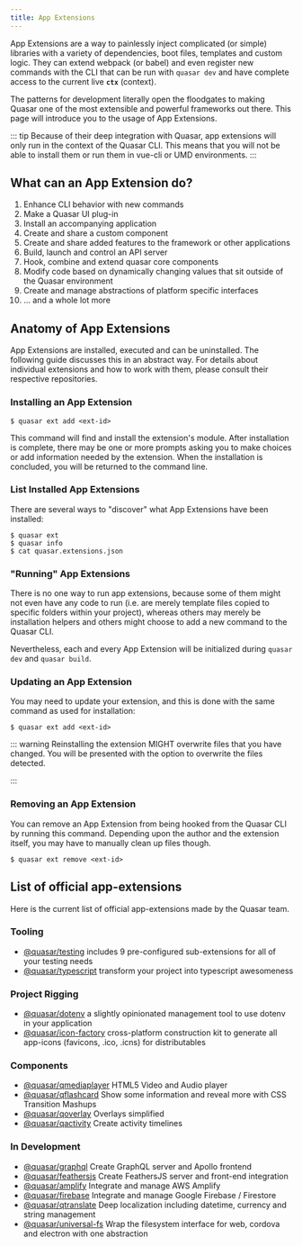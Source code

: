 ```yaml
---
title: App Extensions
---
```


App Extensions are a way to painlessly inject complicated (or simple) libraries with a variety of dependencies, boot files, templates and custom logic. They can extend webpack (or babel) and even register new commands with the CLI that can be run with `quasar dev` and have complete access to the current live **`ctx`** (context).

The patterns for development literally open the floodgates to making Quasar one of the most extensible and powerful frameworks out there.  This page will introduce you to the usage of App Extensions.

::: tip
Because of their deep integration with Quasar, app extensions will only run in the context of the Quasar CLI. This means that you will not be able to install them or run them in vue-cli or UMD environments.
:::


## What can an App Extension do?
 
1. Enhance CLI behavior with new commands
2. Make a Quasar UI plug-in
3. Install an accompanying application
4. Create and share a custom component
5. Create and share added features to the framework or other applications
6. Build, launch and control an API server
7. Hook, combine and extend quasar core components
8. Modify code based on dynamically changing values that sit outside of the Quasar environment
9. Create and manage abstractions of platform specific interfaces
10. ... and a whole lot more 

## Anatomy of App Extensions
App Extensions are installed, executed and can be uninstalled. The following guide discusses this in an abstract way. For details about individual extensions and how to work with them, please consult their respective repositories.

### Installing an App Extension
```
$ quasar ext add <ext-id>
```
This command will find and install the extension's module. After installation is complete, there may be one or more prompts asking you to make choices or add information needed by the extension. When the installation is concluded, you will be returned to the command line.

### List Installed App Extensions
There are several ways to "discover" what App Extensions have been installed:
```
$ quasar ext
$ quasar info
$ cat quasar.extensions.json
```

### "Running" App Extensions
There is no one way to run app extensions, because some of them might not even have any code to run (i.e. are merely template files copied to specific folders within your project), whereas others may merely be installation helpers and others might choose to add a new command to the Quasar CLI.

Nevertheless, each and every App Extension will be initialized during `quasar dev` and `quasar build`.

### Updating an App Extension
You may need to update your extension, and this is done with the same command as used for installation:
```
$ quasar ext add <ext-id>
```
::: warning
Reinstalling the extension MIGHT overwrite files that you have changed. You will be presented with the option to overwrite the files detected. 

:::


### Removing an App Extension
You can remove an App Extension from being hooked from the Quasar CLI by running this command. Depending upon the author and the extension itself, you may have to manually clean up files though.
```
$ quasar ext remove <ext-id>
```
 


## List of official app-extensions
Here is the current list of official app-extensions made by the Quasar team. 

### Tooling
 - [@quasar/testing](https://github.com/quasarframework/quasar-testing) includes 9 pre-configured sub-extensions for all of your testing needs
 - [@quasar/typescript](https://github.com/quasarframework/app-extension-typescript) transform your project into typescript awesomeness

### Project Rigging
 - [@quasar/dotenv](https://github.com/quasarframework/app-extension-dotenv) a slightly opinionated management tool to use dotenv in your application
 - [@quasar/icon-factory](https://github.com/quasarframework/app-extension-icon-factory) cross-platform construction kit to generate all app-icons (favicons, .ico, .icns) for distributables

### Components
 - [@quasar/qmediaplayer](https://github.com/quasarframework/app-extension-qmediaplayer) HTML5 Video and Audio player
 - [@quasar/qflashcard](https://github.com/quasarframework/app-extension-qflashcard) Show some information and reveal more with CSS Transition Mashups
 - [@quasar/qoverlay](https://github.com/quasarframework/app-extension-qoverlay) Overlays simplified
 - [@quasar/qactivity](https://github.com/quasarframework/app-extension-qactivity) Create activity timelines

### In Development
 - [@quasar/graphql](https://github.com/quasarframework/app-extension-graphql) Create GraphQL server and Apollo frontend
 - [@quasar/feathersjs](https://github.com/quasarframework/app-extension-feathersjs) Create FeathersJS server and front-end integration
 - [@quasar/amplify](https://github.com/quasarframework/app-extension-amplify) Integrate and manage AWS Amplify 
 - [@quasar/firebase](https://github.com/quasarframework/app-extension-firebase) Integrate and manage Google Firebase / Firestore
  - [@quasar/qtranslate](https://github.com/quasarframework/app-extension-firebase) Deep localization including datetime, currency and string management
  - [@quasar/universal-fs](https://github.com/quasarframework/app-extension-universal-fs) Wrap the filesystem interface for web, cordova and electron with one abstraction
